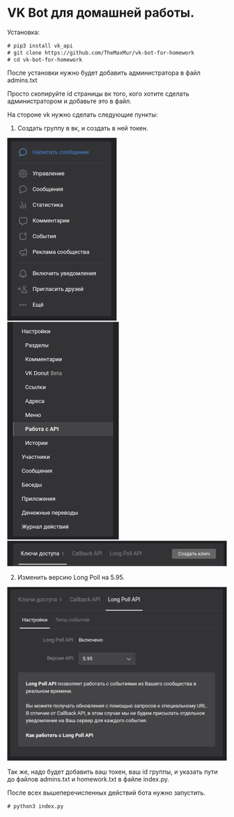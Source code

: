 # VK Bot для домашней работы.

Установка:

```
# pip3 install vk_api
# git clone https://github.com/TheMaxMur/vk-bot-for-homework
# cd vk-bot-for-homework
```
После установки нужно будет добавить администратора в файл admins.txt

Просто скопируйте id страницы вк того, кого хотите сделать администратором и добавьте это в файл.

На стороне vk нужно сделать следующие пункты:

1) Создать группу в вк, и создать в ней токен.

![управление](images/adm.png)
![ключ](images/api.png)
![создание](images/key.png)

2) Изменить версию Long Poll на 5.95.

![лонгполл](images/longpull.png)

Так же, надо будет добавить ваш токен, ваш id группы, и указать пути до файлов admins.txt и homework.txt в файле index.py.

После всех вышеперечисленных действий бота нужно запустить.

```
# python3 index.py
```